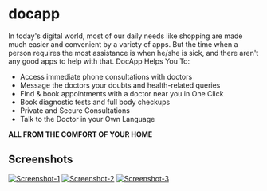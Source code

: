 # docapp
In today's digital world, most of our daily needs like shopping are made much easier and convenient by a variety of apps. But the time when a person requires the most assistance is when he/she is sick, and there aren't any good apps to help with that.
DocApp Helps You To:
- Access immediate phone consultations with doctors
- Message the doctors your doubts and health-related queries
- Find & book appointments with a doctor near you in One Click
- Book diagnostic tests and full body checkups
- Private and Secure Consultations
- Talk to the Doctor in your Own Language


**ALL FROM THE COMFORT OF YOUR HOME**

## Screenshots
[![Screenshot-1](https://i.postimg.cc/rmffGNbM/Screenshot-2021-12-10-20-51-12-11-41fd28fb1d7bee5ca0beecb423117858-1.jpg)](https://postimg.cc/MMj0qVqF)
[![Screenshot-2](https://i.postimg.cc/x1SF2RwT/Screenshot-2021-12-10-20-51-23-93-41fd28fb1d7bee5ca0beecb423117858-1.jpg)](https://postimg.cc/RNXT1cCj)
[![Screenshot-3](https://i.postimg.cc/dQpGdf14/Screenshot-2021-12-10-20-52-19-04-41fd28fb1d7bee5ca0beecb423117858-1.jpg)](https://postimg.cc/YjN4BbQW)
